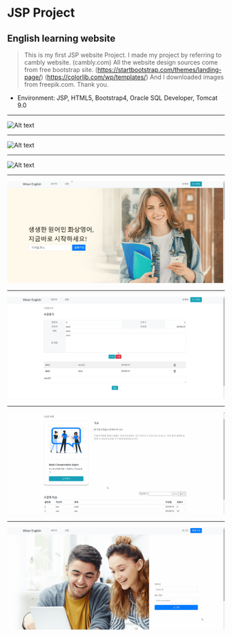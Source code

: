 # JSP Project
## English learning website
> This is my first JSP website Project. I made my project by referring to cambly website. (cambly.com) All the website design sources come from free bootstrap site. (https://startbootstrap.com/themes/landing-page/) (https://colorlib.com/wp/templates/) And I downloaded images from freepik.com. Thank you.
+ Environment: JSP, HTML5, Bootstrap4, Oracle SQL Developer, Tomcat 9.0
***
![Alt text](gifs/1_index,%20about%20jsp.gif)
***
![Alt text](gifs/2_courseList%20CourseDetail%20jsp.gif)
***
![Alt text](gifs/3_join,%20login%20jsp.gif)
***
![Alt text](gifs/4_courseDetail,%20boardList,%20boardInsert%20jsp.gif)
***
![Alt text](gifs/5_boardDetail_update,delete,%20CommentList_delete%20jsp.gif)
***
![Alt text](gifs/6_logout.gif)
***
![Alt text](gifs/7_adminlogin,%20classInsert%20jsp.gif)